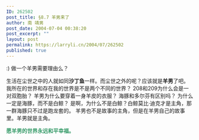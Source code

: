 ```yaml
---
ID: 262502
post_title: §8.7 羊男来了
author: 南 靖男
post_date: 2004-07-04 00:38:20
post_excerpt: ""
layout: post
permalink: https://larryli.cn/2004/07/262502
published: true
---
```

:) 做一个羊男需要理由么？

生活在尘世之中的人就如同<strong>沙丁鱼</strong>一样。而尘世之外的呢？应该就是<strong>羊男</strong>了吧。
我所在的世界和存在我的世界是不是两个不同的世界？
208和209为什么会是一对双胞胎？
羊男为什么要穿着一身羊皮的衣服？
海豚和多尔芬有区别吗？
为什么一定是海豚，而不是白鲸？
是啊，为什么不是白鲸？白鲸莫比·迪克才是主角，那一群海豚只不过是跑龙套的。
羊男也不是故事的主角，但是在羊男自己的故事里。羊男就是主角。

<font color="#339966"><strong><font face="arial black,avant garde">愿羊男的世界永远和平幸福。</font></strong></font>
